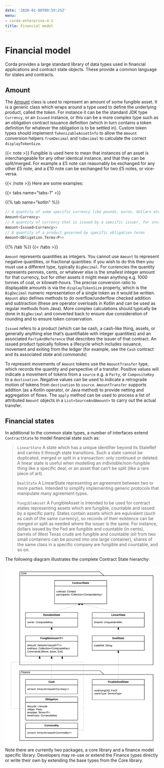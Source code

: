```yaml
---
date: '2020-01-08T09:59:25Z'
menu:
- corda-enterprise-4-1
title: Financial model
---
```




# Financial model

Corda provides a large standard library of data types used in financial applications and contract state objects.
            These provide a common language for states and contracts.


## Amount

The [Amount](api/kotlin/corda/net.corda.core.contracts/-amount/index.html) class is used to represent an amount of
                some fungible asset. It is a generic class which wraps around a type used to define the underlying product, called
                the *token*. For instance it can be the standard JDK type `Currency`, or an `Issued` instance, or this can be
                a more complex type such as an obligation contract issuance definition (which in turn contains a token definition
                for whatever the obligation is to be settled in). Custom token types should implement `TokenizableAssetInfo` to allow the
                `Amount` conversion helpers `fromDecimal` and `toDecimal` to calculate the correct `displayTokenSize`.


{{< note >}}
Fungible is used here to mean that instances of an asset is interchangeable for any other identical instance,
                    and that they can be split/merged. For example a £5 note can reasonably be exchanged for any other £5 note, and
                    a £10 note can be exchanged for two £5 notes, or vice-versa.

{{< /note >}}
Here are some examples:


{{< tabs name="tabs-1" >}}


{{% tab name="kotlin" %}}
```kotlin
// A quantity of some specific currency like pounds, euros, dollars etc.
Amount<Currency>
// A quantity of currency that is issued by a specific issuer, for instance central bank vs other bank dollars
Amount<Issued<Currency>>
// A quantity of a product governed by specific obligation terms
Amount<Obligation.Terms<P>>
```
{{% /tab %}}
{{< /tabs >}}

`Amount` represents quantities as integers. You cannot use `Amount` to represent negative quantities,
                or fractional quantities: if you wish to do this then you must use a different type, typically `BigDecimal`.
                For currencies the quantity represents pennies, cents, or whatever else is the smallest integer amount for that currency,
                but for other assets it might mean anything e.g. 1000 tonnes of coal, or kilowatt-hours. The precise conversion ratio
                to displayable amounts is via the `displayTokenSize` property, which is the `BigDecimal` numeric representation of
                a single token as it would be written. `Amount` also defines methods to do overflow/underflow checked addition and subtraction
                (these are operator overloads in Kotlin and can be used as regular methods from Java). More complex calculations should typically
                be done in `BigDecimal` and converted back to ensure due consideration of rounding and to ensure token conservation.

`Issued` refers to a product (which can be cash, a cash-like thing, assets, or generally anything else that’s
                quantifiable with integer quantities) and an associated `PartyAndReference` that describes the issuer of that contract.
                An issued product typically follows a lifecycle which includes issuance, movement and exiting from the ledger (for example,
                see the `Cash` contract and its associated *state* and *commands*)

To represent movements of `Amount` tokens use the `AmountTransfer` type, which records the quantity and perspective
                of a transfer. Positive values will indicate a movement of tokens from a `source` e.g. a `Party`, or `CompositeKey`
                to a `destination`. Negative values can be used to indicate a retrograde motion of tokens from `destination`
                to `source`. `AmountTransfer` supports addition (as a Kotlin operator, or Java method) to provide netting
                and aggregation of flows. The `apply` method can be used to process a list of attributed `Amount` objects in a
                `List<SourceAndAmount>` to carry out the actual transfer.


## Financial states

In additional to the common state types, a number of interfaces extend `ContractState` to model financial state such as:

> 
> 
> 
> `LinearState`
> A state which has a unique identifier beyond its StateRef and carries it through state transitions.
>                                 Such a state cannot be duplicated, merged or split in a transaction: only continued or deleted. A linear state is
>                                 useful when modelling an indivisible/non-fungible thing like a specific deal, or an asset that can’t be
>                                 split (like a rare piece of art).
> 
> 
> `DealState`
> A LinearState representing an agreement between two or more parties. Intended to simplify implementing generic
>                                 protocols that manipulate many agreement types.
> 
> 
> `FungibleAsset`
> A FungibleAsset is intended to be used for contract states representing assets which are fungible, countable and issued by a
>                                 specific party. States contain assets which are equivalent (such as cash of the same currency), so records of their existence
>                                 can be merged or split as needed where the issuer is the same. For instance, dollars issued by the Fed are fungible and
>                                 countable (in cents), barrels of West Texas crude are fungible and countable (oil from two small containers can be poured into one large
>                                 container), shares of the same class in a specific company are fungible and countable, and so on.

The following diagram illustrates the complete Contract State hierarchy:

![financialContractStateModel](resources/financialContractStateModel.png "financialContractStateModel")Note there are currently two packages, a core library and a finance model specific library.
                Developers may re-use or extend the Finance types directly or write their own by extending the base types from the Core library.



